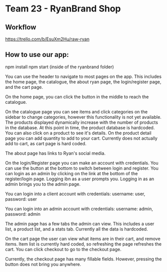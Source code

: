 # Team 23 - RyanBrand Shop

## Workflow
https://trello.com/b/EsuXm2Hu/raw-ryan

## How to use our app:
npm install
npm start
(inside of the ryanbrand folder)

You can use the header to navigate to most pages on the app. This includes the home page, the catalogue, the about ryan page, the login/register page, and the cart page.

On the home page, you can click the button in the middle to reach the catalogue.

On the catalogue page you can see items and click categories on the sidebar to change categories, however this functionality is not yet available. The products displayed dynamically increase with the number of products in the database. At this point in time, the product database is hardcoded. You can also click on a product to see it's details. On the product detail page you can add quantity to add to your cart. Currently does not actually add to cart, as cart page is hard coded.

The about page has links to Ryan's social media.

On the login/Register page you can make an account with credentials. You can use the button at the bottom to switch between login and register. You can login as an admin by clicking on the link at the bottom of the register/login page. Logging ibn as a user prompts you. Logging in as an admin brings you to the admin page.

You can login into a client account with credentials: username: user, password: user

You can login into an admin account with credentials: username: admin, password: admin

The admin page has a few tabs the admin can view. This includes a user list, a product list, and a stats tab. Currently all the data is hardcoded.

On the cart page the user can view what items are in their cart, and remove items. Item list is currently hard coded, so refreshing the page refreshes the cart. You can click checkout to go to the checkout page.

Currently, the checkout page has many fillable fields. However, pressing the button does not bring you anywhere.
